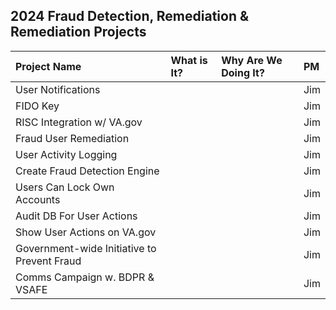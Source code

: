## 2024 Fraud Detection, Remediation & Remediation Projects

| Project Name          | What is It?       | Why Are We Doing It? | PM |
| :------------- |:------------- | :----- | :----- |
| User Notifications |  | | Jim |
| FIDO Key|  | | Jim |
| RISC Integration w/ VA.gov | |  | Jim |
| Fraud User Remediation |  | | Jim |
| User Activity Logging |  | |  Jim |
| Create Fraud Detection Engine |  | | Jim  |
| Users Can Lock Own Accounts |  | | Jim  |
| Audit DB For User Actions |  | |  Jim |
| Show User Actions on VA.gov|  | | Jim  |
| Government-wide Initiative to Prevent Fraud |  | | Jim  |
| Comms Campaign w. BDPR & VSAFE |  | | Jim  |
